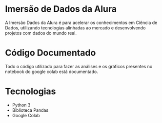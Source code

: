 # Imersão de Dados da Alura
A Imersão Dados da Alura é para acelerar os conhecimentos em Ciência de Dados, utilizando tecnologias alinhadas ao mercado e desenvolvendo projetos com dados do mundo
real.

# Código Documentado
Todo o código utilizado para fazer as análises e os gráficos presentes no notebook do google colab está documentado.

# Tecnologias
- Python 3
- Biblioteca Pandas
- Google Colab

